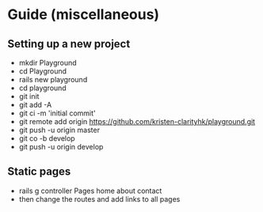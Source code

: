 # Guide (miscellaneous)

## Setting up a new project

- mkdir Playground 
- cd Playground
- rails new playground
- cd playground
- git init
- git add -A
- git ci -m 'initial commit'
- git remote add origin https://github.com/kristen-clarityhk/playground.git
- git push -u origin master
- git co -b develop
- git push -u origin develop  

## Static pages

- rails g controller Pages home about contact
- then change the routes and add links to all pages